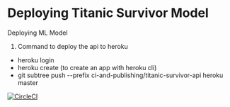 # Deploying Titanic Survivor Model 
Deploying ML Model
1. Command to deploy the api to heroku
 - heroku login
 - heroku create  (to create an app with heroku cli)
 - git subtree push --prefix ci-and-publishing/titanic-survivor-api heroku master


 [![CircleCI](https://dl.circleci.com/status-badge/img/gh/mcamara-aneo/ml-model-deployment/tree/main.svg?style=svg)](https://dl.circleci.com/status-badge/redirect/gh/mcamara-aneo/ml-model-deployment/tree/main)